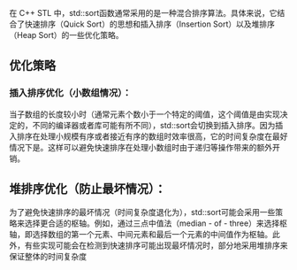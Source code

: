 
在 C++ STL 中，std::sort函数通常采用的是一种混合排序算法。具体来说，它结合了快速排序（Quick Sort）的思想和插入排序（Insertion Sort）以及堆排序（Heap Sort）的一些优化策略。
## 优化策略
### 插入排序优化（小数组情况）：
当子数组的长度较小时（通常元素个数小于一个特定的阈值，这个阈值是由实现决定的，不同的编译器或者库可能有所不同），std::sort会切换到插入排序。因为插入排序在处理小规模有序或者接近有序的数组时效率很高，它的时间复杂度在最好情况下是。这样可以避免快速排序在处理小数组时由于递归等操作带来的额外开销。
## 堆排序优化（防止最坏情况）：
为了避免快速排序的最坏情况（时间复杂度退化为），std::sort可能会采用一些策略来选择更合适的枢轴。例如，通过三点中值法（median - of - three）来选择枢轴，即选择数组的第一个元素、中间元素和最后一个元素的中间值作为枢轴。此外，有些实现可能会在检测到快速排序可能出现最坏情况时，部分地采用堆排序来保证整体的时间复杂度